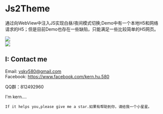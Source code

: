 # Js2Theme
通过向WebView中注入JS实现白昼/夜间模式切换;Demo中有一个本地H5和网络请求的H5；但是目前Demo也存在一些缺陷，只能满足一些比较简单的H5网页。

![](https://github.com/KernHu/Js2Theme/raw/master/screenshot/gif_1.gif)  
![](https://github.com/KernHu/Js2Theme/raw/master/screenshot/gif_2.gif)  


## I: Contact me

Email: vsky580@gmail.com  
Facebook: https://www.facebook.com/kern.hu.580

QQ群：812492960

I'm kern....

```
If it helps you,please give me a star.如果有帮助到你，请给我一个小星星。
```




